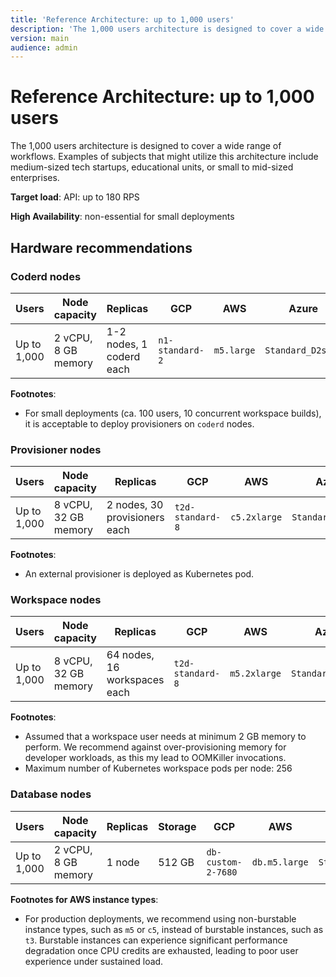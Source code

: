 ```yaml
---
title: 'Reference Architecture: up to 1,000 users'
description: 'The 1,000 users architecture is designed to cover a wide range of workflows.'
version: main
audience: admin
---
```

# Reference Architecture: up to 1,000 users

The 1,000 users architecture is designed to cover a wide range of workflows.
Examples of subjects that might utilize this architecture include medium-sized
tech startups, educational units, or small to mid-sized enterprises.

**Target load**: API: up to 180 RPS

**High Availability**: non-essential for small deployments

## Hardware recommendations

### Coderd nodes

| Users       | Node capacity       | Replicas                 | GCP             | AWS        | Azure             |
|-------------|---------------------|--------------------------|-----------------|------------|-------------------|
| Up to 1,000 | 2 vCPU, 8 GB memory | 1-2 nodes, 1 coderd each | `n1-standard-2` | `m5.large` | `Standard_D2s_v3` |

**Footnotes**:

- For small deployments (ca. 100 users, 10 concurrent workspace builds), it is
  acceptable to deploy provisioners on `coderd` nodes.

### Provisioner nodes

| Users       | Node capacity        | Replicas                      | GCP              | AWS          | Azure             |
|-------------|----------------------|-------------------------------|------------------|--------------|-------------------|
| Up to 1,000 | 8 vCPU, 32 GB memory | 2 nodes, 30 provisioners each | `t2d-standard-8` | `c5.2xlarge` | `Standard_D8s_v3` |

**Footnotes**:

- An external provisioner is deployed as Kubernetes pod.

### Workspace nodes

| Users       | Node capacity        | Replicas                     | GCP              | AWS          | Azure             |
|-------------|----------------------|------------------------------|------------------|--------------|-------------------|
| Up to 1,000 | 8 vCPU, 32 GB memory | 64 nodes, 16 workspaces each | `t2d-standard-8` | `m5.2xlarge` | `Standard_D8s_v3` |

**Footnotes**:

- Assumed that a workspace user needs at minimum 2 GB memory to perform. We
  recommend against over-provisioning memory for developer workloads, as this my
  lead to OOMKiller invocations.
- Maximum number of Kubernetes workspace pods per node: 256

### Database nodes

| Users       | Node capacity       | Replicas | Storage | GCP                | AWS           | Azure             |
|-------------|---------------------|----------|---------|--------------------|---------------|-------------------|
| Up to 1,000 | 2 vCPU, 8 GB memory | 1 node   | 512 GB  | `db-custom-2-7680` | `db.m5.large` | `Standard_D2s_v3` |

**Footnotes for AWS instance types**:

- For production deployments, we recommend using non-burstable instance types,
  such as `m5` or `c5`, instead of burstable instances, such as `t3`.
  Burstable instances can experience significant performance degradation once
  CPU credits are exhausted, leading to poor user experience under sustained load.
